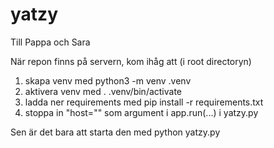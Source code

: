 # yatzy
Till Pappa och Sara

När repon finns på servern, kom ihåg att (i root directoryn)
1. skapa venv med
    python3 -m venv .venv
2. aktivera venv med
    . .venv/bin/activate
3. ladda ner requirements med
    pip install -r requirements.txt
4. stoppa in "host="<din host ip>" som argument i app.run(...) i yatzy.py

Sen är det bara att starta den med python yatzy.py

